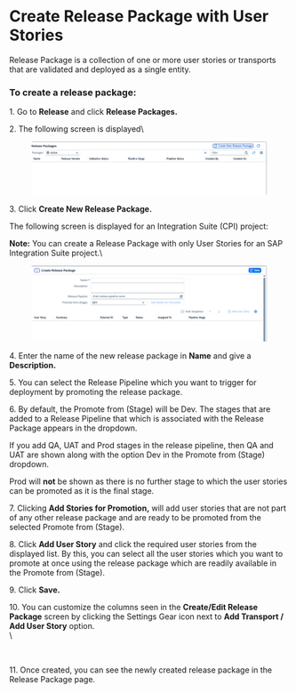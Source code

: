 # Create Release Package with User Stories

Release Package is a collection of one or more user stories or transports that are validated and deployed as a single entity.

### To create a release package:

1\. Go to **Release** and click **Release Packages.**

2\. The following screen is displayed\


<figure><img src="../../.gitbook/assets/image (1032).png" alt=""><figcaption></figcaption></figure>

3\. Click **Create New Release Package.**

The following screen is displayed for an Integration Suite (CPI) project:

**Note:** You can create a Release Package with only User Stories for an SAP Integration Suite project.\


<figure><img src="../../.gitbook/assets/image (1031).png" alt=""><figcaption></figcaption></figure>

4\. Enter the name of the new release package in **Name** and give a **Description.**

5\. You can select the Release Pipeline which you want to trigger for deployment by promoting the release package.

6\. By default, the Promote from (Stage) will be Dev. The stages that are added to a Release Pipeline that which is associated with the Release Package appears in the dropdown.

If you add QA, UAT and Prod stages in the release pipeline, then QA and UAT are shown along with the option Dev in the Promote from (Stage) dropdown.

Prod will **not** be shown as there is no further stage to which the user stories can be promoted as it is the final stage.

7\. Clicking **Add Stories for Promotion,** will add user stories that are not part of any other release package and are ready to be promoted from the selected Promote from (Stage).

8\. Click **Add User Story** and click the required user stories from the displayed list. By this, you can select all the user stories which you want to promote at once using the release package which are readily available in the Promote from (Stage).

9\. Click **Save.**

10\. You can customize the columns seen in the **Create/Edit Release Package** screen by clicking the Settings Gear icon next to **Add Transport / Add User Story** option.\
\


<figure><img src="https://www.docs.releaseowl.com/assets/img/create-release-package-with-user-stories-5.jpg" alt=""><figcaption></figcaption></figure>

11\. Once created, you can see the newly created release package in the Release Package page.
